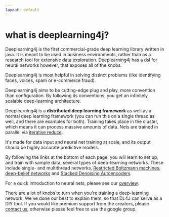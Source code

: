 ```yaml
---
layout: default
---
```


# what is deeplearning4j?

Deeplearning4j is the first commercial-grade deep learning library written in java. It is meant to be used in business environments, rather than as a research tool for extensive data exploration.  Deeplearning4j has a dsl for neural networks however, that exposes all of the knobs. 

Deeplearning4j is most helpful in solving distinct problems (like identifying faces, voices, spam or e-commerce fraud). 

Deeplearning4j aims to be cutting-edge plug and play, more convention than configuration. By following its conventions, you get an infinitely scalable deep-learning architecture. 

Deeplearning4j is a **distributed deep learning framework** as well as a normal deep learning framework (you can run this on a single thread as well, and there are examples for both). Training takes place in the cluster, which means it can process massive amounts of data. Nets are trained in parallel via [iterative reduce](https://github.com/jpatanooga/KnittingBoar/wiki/Iterative-Reduce).

It's made for data input and neural net training at scale, and its output should be highly accurate predictive models. 

By following the links at the bottom of each page, you will learn to set up, and train with sample data, several types of deep-learning networks. These include single- and multithread networks, [Restricted Boltzmann machines](../restrictedboltzmannmachine.html), [deep-belief networks](../deepbeliefnetwork.html) and [Stacked Denoising Autoencoders](../stackeddenoisingautoencoder.html). 

For a quick introduction to neural nets, please see our [overview](../overview.html).

There are a lot of knobs to turn when you're training a deep-learning network. We've done our best to explain them, so that DL4J can serve as a DIY tool. If you would like premium support from the creators, please [contact us](http://www.skymind.io/contact.html), otherwise please feel free to use the google group.
